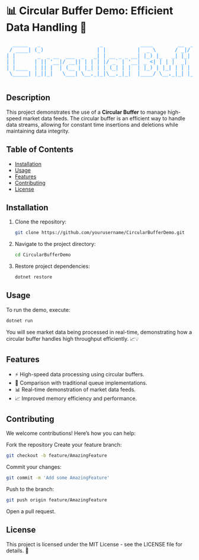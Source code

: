 # 📊 Circular Buffer Demo: Efficient Data Handling 🚀

<pre style="color: #1E90FF;">
  _____   _                   _            ____        __  __         
 / ____| (_)                 | |          |  _ \      / _|/ _|        
| |       _  _ __  ___  _   _| | __ _ _ __| |_) |_   _| |_| |_ ___ _ __
| |      | || '__|/ __|| | | | |/ _` | '__| _ <| | | |  _|  _/ _ \ '__|
| |____  | || |  | (__ | |_| | | (_| | |  | |_) | |_| | | | ||  __/ |   
 \_____| |_||_|   \___| \__,_|_|\__,_|_|  |____/ \__,_|_| |_| \___|_|   

</pre>

## Description

This project demonstrates the use of a **Circular Buffer** to manage high-speed market data feeds. The circular buffer is an efficient way to handle data streams, allowing for constant time insertions and deletions while maintaining data integrity.

## Table of Contents

- [Installation](#installation)
- [Usage](#usage)
- [Features](#features)
- [Contributing](#contributing)
- [License](#license)

## Installation

1. Clone the repository:
   ```bash
   git clone https://github.com/yourusername/CircularBufferDemo.git
   ```

2. Navigate to the project directory:
    ```bash
    cd CircularBufferDemo
    ```

3. Restore project dependencies:
    ```bash
    dotnet restore
    ```

## Usage
To run the demo, execute:

```bash
dotnet run
```

You will see market data being processed in real-time, demonstrating how a circular buffer handles high throughput efficiently. 📈💡

## Features
- ⚡ High-speed data processing using circular buffers.
- 🔄 Comparison with traditional queue implementations.
- 📊 Real-time demonstration of market data feeds.
- 📈 Improved memory efficiency and performance.

## Contributing
We welcome contributions! Here’s how you can help:

Fork the repository
Create your feature branch:

```bash
git checkout -b feature/AmazingFeature
```

Commit your changes:

```bash
git commit -m 'Add some AmazingFeature'
```
Push to the branch:

```bash
git push origin feature/AmazingFeature
```
Open a pull request.
## License
This project is licensed under the MIT License - see the LICENSE file for details. 📝
